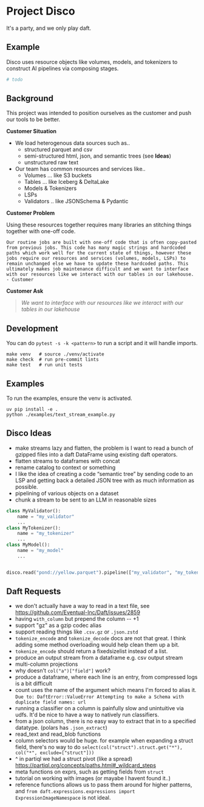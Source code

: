 # Project Disco

It's a party, and we only play daft.

## Example

Disco uses resource objects like volumes, models, and tokenizers to construct AI pipelines via composing stages.

```python
# todo
```

## Background

This project was intended to position ourselves as the customer and push our tools to be better.

**Customer Situation**

- We load heterogenous data sources such as..
  - structured parquet and csv
  - semi-structured html, json, and semantic trees (see **Ideas**)
  - unstructured raw text
- Our team has common resources and services like..
  - Volumes ... like S3 buckets
  - Tables ... like Iceberg & DeltaLake
  - Models & Tokenizers
  - LSPs
  - Validators .. like JSONSchema & Pydantic

**Customer Problem**

Using these resources together requires many libraries an stitching things together with one-off code.

    Our routine jobs are built with one-off code that is often copy-pasted from previous jobs. This code has many magic strings and hardcoded paths which work well for the current state of things, however these jobs require our resources and services (volumes, models, LSPs) to remain unchanged else we have to update these hardcoded paths. This ultimately makes job maintenance difficult and we want to interface with our resources like we interact with our tables in our lakehouse. - Customer

**Customer Ask**

> *We want to interface with our resources like we interact with our tables in our lakehouse*

## Development

You can do `pytest -s -k <pattern>` to run a script and it will handle imports.

```shell
make venv   # source ./venv/activate
make check  # run pre-commit lints
make test   # run unit tests
```

## Examples

To run the examples, ensure the venv is activated.

```shell
uv pip install -e .
python ./examples/text_stream_example.py
```

## Disco Ideas

- make streams lazy and flatten, the problem is I want to read a bunch of gzipped files into a daft DataFrame using existing daft operators.
- flatten streams to dataframes with concat
- rename catalog to context or something
- I like the idea of creating a code “semantic tree” by sending code to an LSP and getting back a detailed JSON tree with as much information as possible.
- pipelining of various objects on a dataset
- chunk a stream to be sent to an LLM in reasonable sizes

```py
class MyValidator():
    name = "my_validator"
    ...
class MyTokenizer():
    name = "my_tokenizer"
    ...
class MyModel():
    name = "my_model"
    ...


disco.read("pond://yellow.parquet").pipeline(["my_validator", "my_tokenizer", "my_model"])
```

## Daft Requests

- we don't actually have a way to read in a text file, see https://github.com/Eventual-Inc/Daft/issues/2859
- having `with_column` but prepend the column -- +1
- support "gz" as a gzip codec alias
- support reading things like `.csv.gz` or `.json.zstd`
- `tokenize_encode` and `tokenize_decode` docs are not that great. I think adding some method overloading would help clean them up a bit.
- `tokenize_encode` should return a fixedsizelist instead of a list.
- produce an output stream from a dataframe e.g. csv output stream
- multi-column projections
- why doesn't `col("a")["field"]` work?
- produce a dataframe, where each line is an entry, from compressed logs is a bit difficult
- count uses the name of the argument which means I'm forced to alias it. `Due to: DaftError::ValueError Attempting to make a Schema with duplicate field names: url`
- running a classifier on a column is painfully slow and unintuitive via udfs. It'd be nice to have a way to natively run classifiers.
- from a json column, there is no easy way to extract that in to a specified datatype. (polars has `.json_extract`)
- read_text and read_blob functions
- column selectors would be huge. for example when expanding a struct field, there's no way to do `select(col("struct").struct.get("*"), col("*", exclude=["struct"]))`
- ^ in partiql we had a struct pivot (like a spread) https://partiql.org/concepts/paths.html#_wildcard_steps
- meta functions on exprs, such as getting fields from `struct`
- tutorial on working with images (or mayabe I havent found it..)
- reference functions allows us to pass them around for higher patterns, and `from daft.expressions.expressions import ExpressionImageNamespace` is not ideal.
